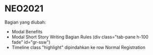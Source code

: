# NEO2021

Bagian yang diubah:

- Modal Benefits
- Modal Short Story Writing
  Bagian Rules (div class="tab-pane h-100 fade" id="gr-ssw")
- Timeline
  class "highlight" dipindahkan ke row Normal Registration
